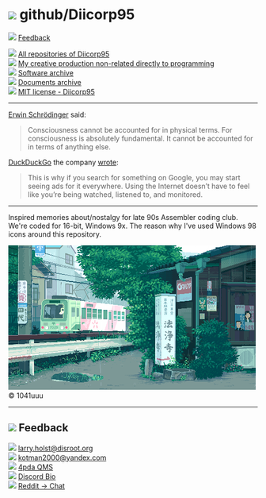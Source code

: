 # ![](https://win98icons.alexmeub.com/icons/png/tip.png)&nbsp;github/Diicorp95
![](https://win98icons.alexmeub.com/icons/png/message_empty_tack-1.png)&nbsp;[Feedback](#feedback)

![](https://win98icons.alexmeub.com/icons/png/directory_closed-2.png)&nbsp;[All repositories of Diicorp95](https://github.com/search?q=user%3ADiicorp95+&type=)<br>
![](https://win98icons.alexmeub.com/icons/png/directory_closed-2.png)&nbsp;[My creative production non-related directly to programming](https://github.com/Diicorp95/Diicorp95/blob/main/production/README.md)<br>
![](https://win98icons.alexmeub.com/icons/png/directory_closed-2.png)&nbsp;[Software archive](https://github.com/Diicorp95/Diicorp95/blob/main/software-archiving/README.md)<br>
![](https://win98icons.alexmeub.com/icons/png/directory_closed-2.png)&nbsp;[Documents archive](https://github.com/Diicorp95/Diicorp95/blob/main/documents-archiving/README.md)<br>
![](https://win98icons.alexmeub.com/icons/png/document-1.png)&nbsp;[MIT license - Diicorp95](https://diicorp95.mit-license.org)
<hr>

[Erwin Schrödinger](https://en.wikipedia.org/wiki/Erwin_Schr%C3%B6dinger) said:
>Consciousness cannot be accounted for in physical terms. For consciousness is absolutely fundamental. It cannot be accounted for in terms of anything else.

[DuckDuckGo](https://duckduckgo.com) the company [wrote](https://spreadprivacy.com/duckduckgo-revenue-model/):
>This is why if you search for something on Google, you may start seeing ads for it everywhere. Using the Internet doesn’t have to feel like you’re being watched, listened to, and monitored.
<hr>

Inspired memories about/nostalgy for late 90s Assembler coding club. We're coded for 16-bit, Windows 9x. The reason why I've used Windows 98 icons around this repository.

![1041uuu's art - rain at Japan, railways](https://raw.githubusercontent.com/Diicorp95/Diicorp95/master/digital.gif)<br>
:copyright: 1041uuu
<hr>

## ![](https://win98icons.alexmeub.com/icons/png/winrep-1.png)&nbsp;Feedback
![](https://win98icons.alexmeub.com/icons/png/message_envelope_open-1.png)&nbsp;[larry.holst@disroot.org](mailto:larry.holst@disroot.org)<br>
![](https://win98icons.alexmeub.com/icons/png/message_envelope_open-1.png)&nbsp;[kotman2000@yandex.com](mailto:kotman2000@yandex.com)<br>
![](https://win98icons.alexmeub.com/icons/png/msn3-2.png)&nbsp;[4pda QMS](https://4pda.to/forum/index.php?act=qms&mid=7640449)<br>
![](https://win98icons.alexmeub.com/icons/png/msn3-2.png)&nbsp;[Discord Bio](https://dsc.bio/diicorp95)<br>
![](https://win98icons.alexmeub.com/icons/png/msn3-2.png)&nbsp;[Reddit → Chat](https://reddit.com/u/Diicorp95)
<!-- "main" branch -->
